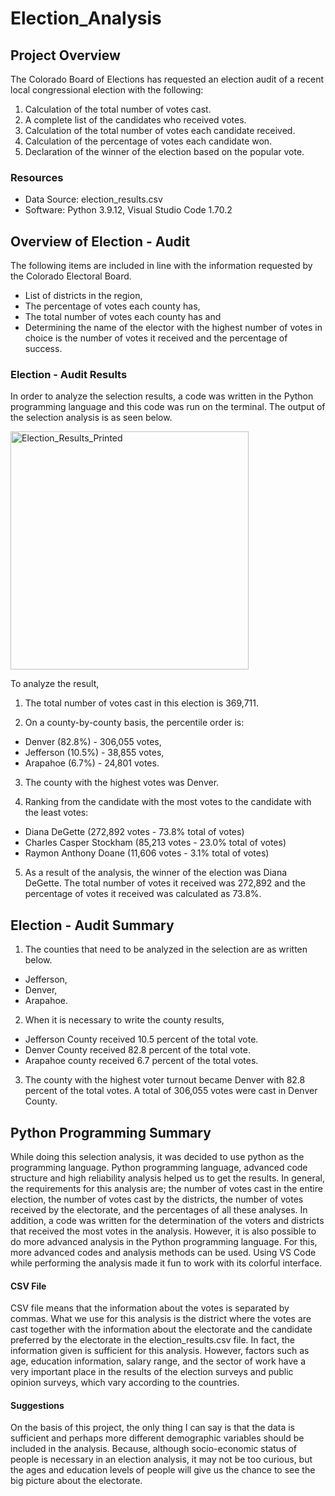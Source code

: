 # Election_Analysis

## Project Overview

The Colorado Board of Elections has requested an election audit of a recent local congressional election with the following:

1.	Calculation of the total number of votes cast.
2.	A complete list of the candidates who received votes.
3.	Calculation of the total number of votes each candidate received.
4.	Calculation of the percentage of votes each candidate won.
5.	Declaration of the winner of the election based on the popular vote.

### Resources

*	Data Source: election_results.csv
*	Software: Python 3.9.12, Visual Studio Code 1.70.2

## Overview of Election - Audit 

The following items are included in line with the information requested by the Colorado Electoral Board.
* List of districts in the region, 
* The percentage of votes each county has,
* The total number of votes each county has and
* Determining the name of the elector with the highest number of votes in choice is the number of votes it received and the percentage of success.

### Election - Audit Results

In order to analyze the selection results, a code was written in the Python programming language and this code was run on the terminal. The output of the selection analysis is as seen below.

<img width="381" alt="Election_Results_Printed" src="https://user-images.githubusercontent.com/26927158/193119061-b7f871b1-f8b2-4972-9dc9-13d61be57e6c.png">

To analyze the result,

1. The total number of votes cast in this election is 369,711.

2. On a county-by-county basis, the percentile order is:
* Denver (82.8%) - 306,055 votes,
* Jefferson (10.5%) - 38,855 votes,
* Arapahoe (6.7%) - 24,801 votes.

3. The county with the highest votes was Denver.

4. Ranking from the candidate with the most votes to the candidate with the least votes:
*	Diana DeGette (272,892 votes - 73.8% total of votes)
*	Charles Casper Stockham (85,213 votes - 23.0% total of votes)
*	Raymon Anthony Doane (11,606 votes - 3.1% total of votes)

5. As a result of the analysis, the winner of the election was Diana DeGette. The total number of votes it received was 272,892 and the percentage of votes it received was calculated as 73.8%.

## Election - Audit Summary

1. The counties that need to be analyzed in the selection are as written below.
* Jefferson,
* Denver,
* Arapahoe.

2. When it is necessary to write the county results,
* Jefferson County received 10.5 percent of the total vote.
* Denver County received 82.8 percent of the total vote.
* Arapahoe county received 6.7 percent of the total votes.

3. The county with the highest voter turnout became Denver with 82.8 percent of the total votes. A total of 306,055 votes were cast in Denver County.

## Python Programming Summary

While doing this selection analysis, it was decided to use python as the programming language. Python programming language, advanced code structure and high reliability analysis helped us to get the results. In general, the requirements for this analysis are; the number of votes cast in the entire election, the number of votes cast by the districts, the number of votes received by the electorate, and the percentages of all these analyses. In addition, a code was written for the determination of the voters and districts that received the most votes in the analysis. However, it is also possible to do more advanced analysis in the Python programming language. For this, more advanced codes and analysis methods can be used. Using VS Code while performing the analysis made it fun to work with its colorful interface.

#### CSV File

CSV file means that the information about the votes is separated by commas. What we use for this analysis is the district where the votes are cast together with the information about the electorate and the candidate preferred by the electorate in the election_results.csv file. In fact, the information given is sufficient for this analysis. However, factors such as age, education information, salary range, and the sector of work have a very important place in the results of the election surveys and public opinion surveys, which vary according to the countries.

#### Suggestions

On the basis of this project, the only thing I can say is that the data is sufficient and perhaps more different demographic variables should be included in the analysis. Because, although socio-economic status of people is necessary in an election analysis, it may not be too curious, but the ages and education levels of people will give us the chance to see the big picture about the electorate.
